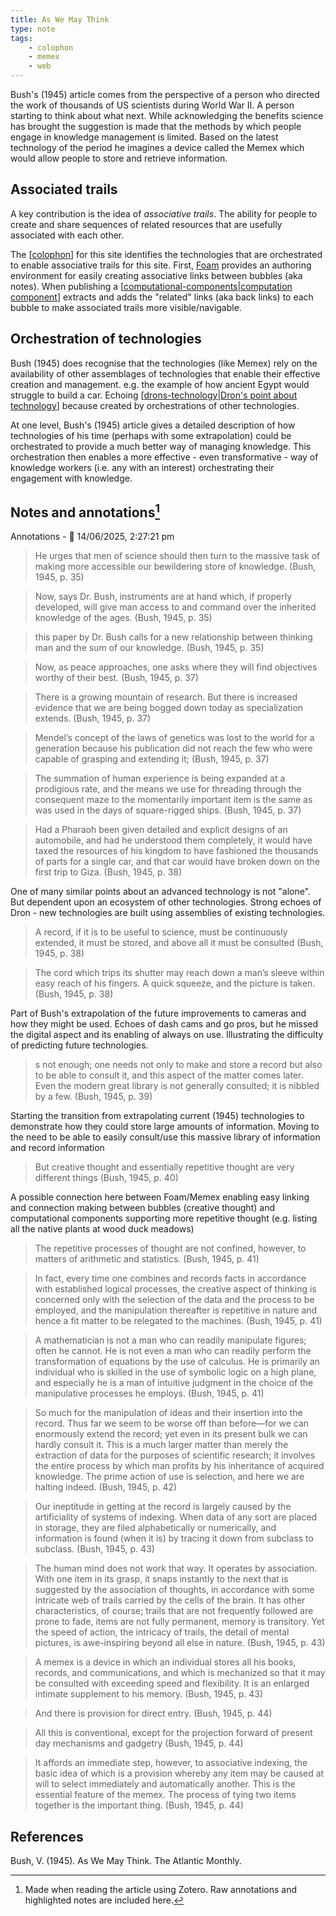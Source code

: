 ```yaml
---
title: As We May Think
type: note
tags:
    - colophon
    - memex
    - web
---
```


Bush's (1945) article comes from the perspective of a person who directed the work of thousands of US scientists during World War II. A person starting to think about what next. While acknowledging the benefits science has brought the suggestion is made that the methods by which people engage in knowledge management is limited. Based on the latest technology of the period he imagines a device called the Memex which would allow people to store and retrieve information. 

## Associated trails

A key contribution is the idea of _associative trails_. The ability for people to create and share sequences of related resources that are usefully associated with each other.

The [[colophon]] for this site identifies the technologies that are orchestrated to enable associative trails for this site. First, [Foam](https://foambubble.github.io/foam/) provides an authoring environment for easily creating associative links between bubbles (aka notes). When publishing a [[computational-components|computation component]] extracts and adds the "related" links (aka back links) to each bubble to make associated trails more visible/navigable.

## Orchestration of technologies

Bush (1945) does recognise that the technologies (like Memex) rely on the availability of other assemblages of technologies that enable their effective creation and management. e.g. the example of how ancient Egypt would struggle to build a car. Echoing [[drons-technology|Dron's point about technology]] because created by orchestrations of other technologies.

At one level, Bush's (1945) article gives a detailed description of how technologies of his time (perhaps with some extrapolation) could be orchestrated to provide a much better way of managing knowledge. This orchestration then enables a more effective - even transformative - way of knowledge workers (i.e. any with an interest) orchestrating their engagement with knowledge.

## Notes and annotations[^notes]

Annotations - 📅  14/06/2025, 2:27:21 pm

> He urges that men of science should then turn to the massive task of making more accessible our bewildering store of knowledge. (Bush, 1945, p. 35)

> Now, says Dr. Bush, instruments are at hand which, if properly developed, will give man access to and command over the inherited knowledge of the ages. (Bush, 1945, p. 35)

> this paper by Dr. Bush calls for a new relationship between thinking man and the sum of our knowledge. (Bush, 1945, p. 35)

> Now, as peace approaches, one asks where they will find objectives worthy of their best. (Bush, 1945, p. 37)

> There is a growing mountain of research. But there is increased evidence that we are being bogged down today as specialization extends. (Bush, 1945, p. 37)

> Mendel’s concept of the laws of genetics was lost to the world for a generation because his publication did not reach the few who were capable of grasping and extending it; (Bush, 1945, p. 37)

> The summation of human experience is being expanded at a prodigious rate, and the means we use for threading through the consequent maze to the momentarily important item is the same as was used in the days of square-rigged ships. (Bush, 1945, p. 37)

> Had a Pharaoh been given detailed and explicit designs of an automobile, and had he understood them completely, it would have taxed the resources of his kingdom to have fashioned the thousands of parts for a single car, and that car would have broken down on the first trip to Giza. (Bush, 1945, p. 38) 

One of many similar points about an advanced technology is not "alone". But dependent upon an ecosystem of other technologies. Strong echoes of Dron - new technologies are built using assemblies of existing technologies.

> A record, if it is to be useful to science, must be continuously extended, it must be stored, and above all it must be consulted (Bush, 1945, p. 38)

> The cord which trips its shutter may reach down a man’s sleeve within easy reach of his fingers. A quick squeeze, and the picture is taken. (Bush, 1945, p. 38) 

Part of Bush's extrapolation of the future improvements to cameras and how they might be used. Echoes of dash cams and go pros, but he missed the digital aspect and its enabling of always on use. Illustrating the difficulty of predicting future technologies.

> s not enough; one needs not only to make and store a record but also to be able to consult it, and this aspect of the matter comes later. Even the modern great library is not generally consulted; it is nibbled by a few. (Bush, 1945, p. 39) 

Starting the transition from extrapolating current (1945) technologies to demonstrate how they could store large amounts of information. Moving to the need to be able to easily consult/use this massive library of information and record information

> But creative thought and essentially repetitive thought are very different things (Bush, 1945, p. 40) 

A possible connection here between Foam/Memex enabling easy linking and connection making between bubbles (creative thought) and computational components supporting more repetitive thought (e.g. listing all the native plants at wood duck meadows)

> The repetitive processes of thought are not confined, however, to matters of arithmetic and statistics. (Bush, 1945, p. 41)

> In fact, every time one combines and records facts in accordance with established logical processes, the creative aspect of thinking is concerned only with the selection of the data and the process to be employed, and the manipulation thereafter is repetitive in nature and hence a fit matter to be relegated to the machines. (Bush, 1945, p. 41)

> A mathematician is not a man who can readily manipulate figures; often he cannot. He is not even a man who can readily perform the transformation of equations by the use of calculus. He is primarily an individual who is skilled in the use of symbolic logic on a high plane, and especially he is a man of intuitive judgment in the choice of the manipulative processes he employs. (Bush, 1945, p. 41)

> So much for the manipulation of ideas and their insertion into the record. Thus far we seem to be worse off than before—for we can enormously extend the record; yet even in its present bulk we can hardly consult it. This is a much larger matter than merely the extraction of data for the purposes of scientific research; it involves the entire process by which man profits by his inheritance of acquired knowledge. The prime action of use is selection, and here we are halting indeed. (Bush, 1945, p. 42)

> Our ineptitude in getting at the record is largely caused by the artificiality of systems of indexing. When data of any sort are placed in storage, they are filed alphabetically or numerically, and information is found (when it is) by tracing it down from subclass to subclass. (Bush, 1945, p. 43)

> The human mind does not work that way. It operates by association. With one item in its grasp, it snaps instantly to the next that is suggested by the association of thoughts, in accordance with some intricate web of trails carried by the cells of the brain. It has other characteristics, of course; trails that are not frequently followed are prone to fade, items are not fully permanent, memory is transitory. Yet the speed of action, the intricacy of trails, the detail of mental pictures, is awe-inspiring beyond all else in nature. (Bush, 1945, p. 43)

> A memex is a device in which an individual stores all his books, records, and communications, and which is mechanized so that it may be consulted with exceeding speed and flexibility. It is an enlarged intimate supplement to his memory. (Bush, 1945, p. 43)

> And there is provision for direct entry. (Bush, 1945, p. 44)

> All this is conventional, except for the projection forward of present day mechanisms and gadgetry (Bush, 1945, p. 44)

> It affords an immediate step, however, to associative indexing, the basic idea of which is a provision whereby any item may be caused at will to select immediately and automatically another. This is the essential feature of the memex. The process of tying two items together is the important thing. (Bush, 1945, p. 44)

## References

Bush, V. (1945). As We May Think. The Atlantic Monthly.

[^notes]: Made when reading the article using Zotero. Raw annotations and highlighted notes are included here.


[//begin]: # "Autogenerated link references for markdown compatibility"
[colophon]: ../../colophon/colophon "Colophon"
[computational-components|computation component]: ../../colophon/computational-components "Computational components"
[drons-technology|Dron's point about technology]: ../nodt/drons-technology "Dron's take on technology"
[//end]: # "Autogenerated link references"